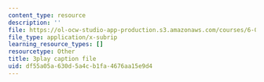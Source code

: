 ```yaml
---
content_type: resource
description: ''
file: https://ol-ocw-studio-app-production.s3.amazonaws.com/courses/6-0001-introduction-to-computer-science-and-programming-in-python-fall-2016/df55a05a630d5a4cb1fa4676aa15e9d4_w4uxYDPsjbw.vtt
file_type: application/x-subrip
learning_resource_types: []
resourcetype: Other
title: 3play caption file
uid: df55a05a-630d-5a4c-b1fa-4676aa15e9d4
---
```

